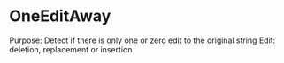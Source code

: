 # OneEditAway
Purpose: Detect if there is only one or zero edit to the original string
Edit: deletion, replacement or insertion 